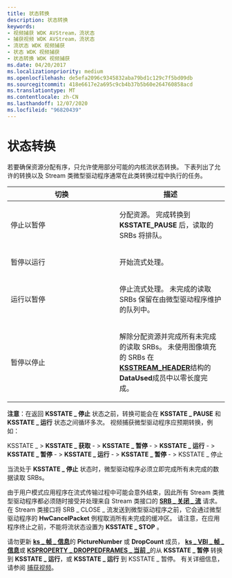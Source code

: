 ```yaml
---
title: 状态转换
description: 状态转换
keywords:
- 视频捕获 WDK AVStream，流状态
- 捕获视频 WDK AVStream，流状态
- 流状态 WDK 视频捕获
- 状态 WDK 视频捕获
- 状态转换 WDK 视频捕获
ms.date: 04/20/2017
ms.localizationpriority: medium
ms.openlocfilehash: de5efa2096c9345832aba79bd1c129c7f5bd09db
ms.sourcegitcommit: 418e6617e2a695c9cb4b37b5b60e264760858acd
ms.translationtype: MT
ms.contentlocale: zh-CN
ms.lasthandoff: 12/07/2020
ms.locfileid: "96820439"
---
```

# <a name="state-transitions"></a>状态转换


若要确保资源分配有序，只允许使用部分可能的内核流状态转换。 下表列出了允许的转换以及 Stream 类微型驱动程序通常在此类转换过程中执行的任务。

<table>
<colgroup>
<col width="50%" />
<col width="50%" />
</colgroup>
<thead>
<tr class="header">
<th>切换</th>
<th>描述</th>
</tr>
</thead>
<tbody>
<tr class="odd">
<td><p>停止以暂停</p></td>
<td><p>分配资源。 完成转换到 <strong>KSSTATE_PAUSE</strong> 后，读取的 SRBs 将排队。</p></td>
</tr>
<tr class="even">
<td><p>暂停以运行</p></td>
<td><p>开始流式处理。</p></td>
</tr>
<tr class="odd">
<td><p>运行以暂停</p></td>
<td><p>停止流式处理。 未完成的读取 SRBs 保留在由微型驱动程序维护的队列中。</p></td>
</tr>
<tr class="even">
<td><p>暂停以停止</p></td>
<td><p>解除分配资源并完成所有未完成的读取 SRBs。 未使用图像填充的 SRBs 在<a href="/windows-hardware/drivers/ddi/ks/ns-ks-ksstream_header" data-raw-source="[&lt;strong&gt;KSSTREAM_HEADER&lt;/strong&gt;](/windows-hardware/drivers/ddi/ks/ns-ks-ksstream_header)"><strong>KSSTREAM_HEADER</strong></a>结构的<strong>DataUsed</strong>成员中以零长度完成。</p></td>
</tr>
</tbody>
</table>

 

**注意**：在返回 **KSSTATE \_ 停止** 状态之前，转换可能会在 **KSSTATE \_ PAUSE** 和 **KSSTATE \_ 运行** 状态之间循环多次。 视频捕获微型驱动程序应预期转换，例如：

 

KSSTATE \_ &gt; **KSSTATE \_ 获取**  - &gt; **KSSTATE \_ 暂停**  - &gt; **KSSTATE \_ 运行**  - &gt; **KSSTATE \_ 暂停**  - &gt; **KSSTATE \_ 运行**  - &gt; **KSSTATE \_ 暂停**  - &gt; KSSTATE \_ 停止

当流处于 **KSSTATE \_ 停止** 状态时，微型驱动程序必须立即完成所有未完成的数据读取 SRBs。

由于用户模式应用程序在流式传输过程中可能会意外结束，因此所有 Stream 类微型驱动程序都必须随时接受并处理来自 Stream 类接口的 [**SRB \_ 关闭 \_ 流**](./srb-close-stream.md) 请求。 在 Stream 类接口将 SRB \_ CLOSE \_ 流发送到微型驱动程序之前，它会通过微型驱动程序的 **HwCancelPacket** 例程取消所有未完成的缓冲区。 请注意，在应用程序终止之前，不能将流状态设置为 **KSSTATE \_ STOP** 。

请勿更新 [**ks \_ 帧 \_ 信息**](/windows-hardware/drivers/ddi/ksmedia/ns-ksmedia-tagks_frame_info)的 **PictureNumber** 或 **DropCount** 成员， [**ks \_ VBI \_ 帧 \_ 信息**](/windows-hardware/drivers/ddi/ksmedia/ns-ksmedia-tagks_vbi_frame_info)或 [**KSPROPERTY \_ DROPPEDFRAMES \_ 当前 \_**](/windows-hardware/drivers/ddi/ksmedia/ns-ksmedia-ksproperty_droppedframes_current_s)的从 **KSSTATE \_ 暂停** 转换到 **KSSTATE \_ 运行**，或 **KSSTATE \_ 运行** 到 KSSTATE \_ 暂停。 有关详细信息，请参阅 [捕获视频](capturing-video.md)。

